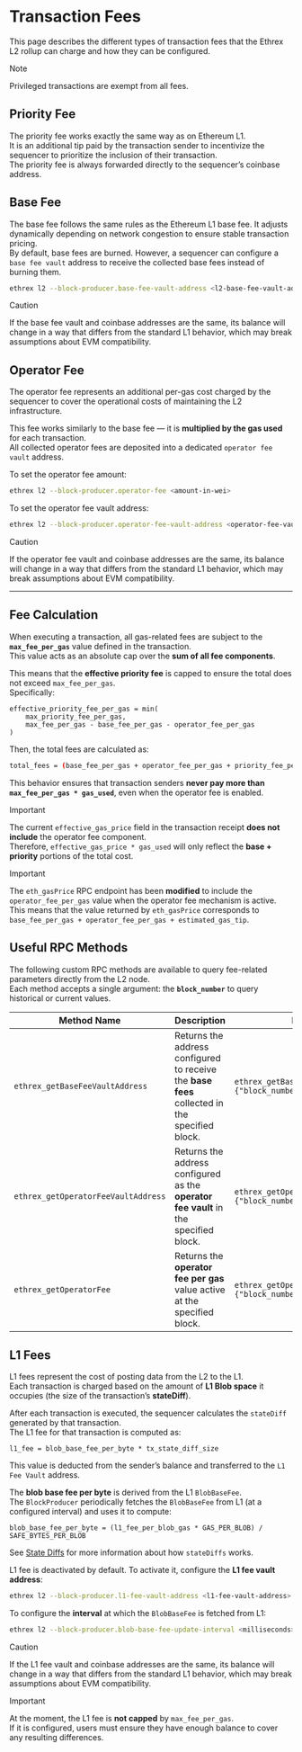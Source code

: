 # Transaction Fees

This page describes the different types of transaction fees that the Ethrex L2 rollup can charge and how they can be configured.

> [!NOTE]  
> Privileged transactions are exempt from all fees.

## Priority Fee

The priority fee works exactly the same way as on Ethereum L1.  
It is an additional tip paid by the transaction sender to incentivize the sequencer to prioritize the inclusion of their transaction.  
The priority fee is always forwarded directly to the sequencer’s coinbase address.

## Base Fee

The base fee follows the same rules as the Ethereum L1 base fee. It adjusts dynamically depending on network congestion to ensure stable transaction pricing.  
By default, base fees are burned. However, a sequencer can configure a `base fee vault` address to receive the collected base fees instead of burning them.

```sh
ethrex l2 --block-producer.base-fee-vault-address <l2-base-fee-vault-address>
```

> [!CAUTION]  
> If the base fee vault and coinbase addresses are the same, its balance will change in a way that differs from the standard L1 behavior, which may break assumptions about EVM compatibility.


## Operator Fee

The operator fee represents an additional per-gas cost charged by the sequencer to cover the operational costs of maintaining the L2 infrastructure.

This fee works similarly to the base fee — it is **multiplied by the gas used** for each transaction.  
All collected operator fees are deposited into a dedicated `operator fee vault` address.

To set the operator fee amount:

```sh
ethrex l2 --block-producer.operator-fee <amount-in-wei>
```

To set the operator fee vault address:

```sh
ethrex l2 --block-producer.operator-fee-vault-address <operator-fee-vault-address>
```

> [!CAUTION]  
> If the operator fee vault and coinbase addresses are the same, its balance will change in a way that differs from the standard L1 behavior, which may break assumptions about EVM compatibility.


---

## Fee Calculation

When executing a transaction, all gas-related fees are subject to the **`max_fee_per_gas`** value defined in the transaction.  
This value acts as an absolute cap over the **sum of all fee components**.

This means that the **effective priority fee** is capped to ensure the total does not exceed `max_fee_per_gas`.  
Specifically:

```
effective_priority_fee_per_gas = min(
    max_priority_fee_per_gas,
    max_fee_per_gas - base_fee_per_gas - operator_fee_per_gas
)
```

Then, the total fees are calculated as:

```sh
total_fees = (base_fee_per_gas + operator_fee_per_gas + priority_fee_per_gas) * gas_used
```

This behavior ensures that transaction senders **never pay more than `max_fee_per_gas * gas_used`**, even when the operator fee is enabled.

> [!IMPORTANT]  
> The current `effective_gas_price` field in the transaction receipt **does not include** the operator fee component.  
> Therefore, `effective_gas_price * gas_used` will only reflect the **base + priority** portions of the total cost.  

> [!IMPORTANT]  
> The `eth_gasPrice` RPC endpoint has been **modified** to include the `operator_fee_per_gas` value when the operator fee mechanism is active.  
> This means that the value returned by `eth_gasPrice` corresponds to `base_fee_per_gas + operator_fee_per_gas + estimated_gas_tip`.

## Useful RPC Methods

The following custom RPC methods are available to query fee-related parameters directly from the L2 node.  
Each method accepts a single argument: the **`block_number`** to query historical or current values.

| Method Name | Description | Example |
|--------------|-------------|----------|
| `ethrex_getBaseFeeVaultAddress` | Returns the address configured to receive the **base fees** collected in the specified block. | ```ethrex_getBaseFeeVaultAddress {"block_number": 12345}``` |
| `ethrex_getOperatorFeeVaultAddress` | Returns the address configured as the **operator fee vault** in the specified block. | ```ethrex_getOperatorFeeVaultAddress {"block_number": 12345}``` |
| `ethrex_getOperatorFee` | Returns the **operator fee per gas** value active at the specified block. | ```ethrex_getOperatorFee {"block_number": 12345}``` |


## L1 Fees

L1 fees represent the cost of posting data from the L2 to the L1.  
Each transaction is charged based on the amount of **L1 Blob space** it occupies (the size of the transaction’s **stateDiff**).  

After each transaction is executed, the sequencer calculates the `stateDiff` generated by that transaction.  
The L1 fee for that transaction is computed as:

```
l1_fee = blob_base_fee_per_byte * tx_state_diff_size
```

This value is deducted from the sender’s balance and transferred to the `L1 Fee Vault` address.

The **blob base fee per byte** is derived from the L1 `BlobBaseFee`.  
The `BlockProducer` periodically fetches the `BlobBaseFee` from L1 (at a configured interval) and uses it to compute:

```
blob_base_fee_per_byte = (l1_fee_per_blob_gas * GAS_PER_BLOB) / SAFE_BYTES_PER_BLOB
```


See [State Diffs](./state_diffs.md) for more information about how `stateDiffs` works.

L1 fee is deactivated by default. To activate it, configure the **L1 fee vault address**:

```sh
ethrex l2 --block-producer.l1-fee-vault-address <l1-fee-vault-address>
```

To configure the **interval** at which the `BlobBaseFee` is fetched from L1:

```sh
ethrex l2 --block-producer.blob-base-fee-update-interval <milliseconds>
```

> [!CAUTION]  
> If the L1 fee vault and coinbase addresses are the same, its balance will change in a way that differs from the standard L1 behavior, which may break assumptions about EVM compatibility.

> [!IMPORTANT]  
> At the moment, the L1 fee is **not capped** by `max_fee_per_gas`.  
> If it is configured, users must ensure they have enough balance to cover any resulting differences.

